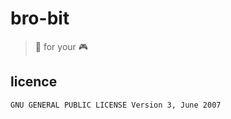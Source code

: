 # bro-bit

> :muscle: for your :video_game:

## licence

`GNU GENERAL PUBLIC LICENSE Version 3, June 2007`
